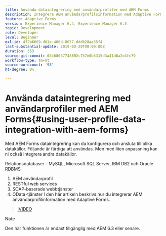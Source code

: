 ```yaml
---
title: Använda dataintegrering med användarprofiler med AEM Forms
description: Integrera AEM användarprofilsinformation med Adaptive Forms
feature: Adaptive Forms
version: Experience Manager 6.4, Experience Manager 6.5
topic: Development
role: Developer
level: Beginner
exl-id: 4f2b6669-d61e-400d-8657-dddb28ae35f4
last-substantial-update: 2019-03-20T00:00:00Z
duration: 353
source-git-commit: 03b68057748892c757e0b5315d3a41d0a2e4fc79
workflow-type: tm+mt
source-wordcount: '98'
ht-degree: 0%

---
```


# Använda dataintegrering med användarprofiler med AEM Forms{#using-user-profile-data-integration-with-aem-forms}

Med AEM Forms dataintegrering kan du konfigurera och ansluta till olika datakällor. Följande är färdiga att användas. Men med liten anpassning kan ni också integrera andra datakällor.

Relationsdatabaser - MySQL, Microsoft SQL Server, IBM DB2 och Oracle RDBMS

1. AEM användarprofil
1. RESTful web services
1. SOAP-baserade webbtjänster
1. OData-tjänster
I den här artikeln beskrivs hur du integrerar AEM användarprofilinformation med Adaptive Forms.

>[!VIDEO](https://video.tv.adobe.com/v/17432?quality=12&learn=on)

>[!NOTE]
>
>Den här funktionen är endast tillgänglig med AEM 6.3 eller senare.
